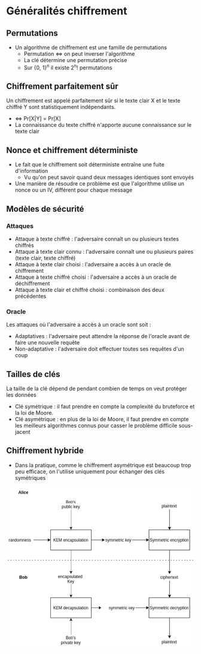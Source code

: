 # Généralités chiffrement
## Permutations
- Un algorithme de chiffrement est une famille de permutations
    - Permutation <=> on peut inverser l'algorithme
    - La clé détermine une permutation précise
    - Sur {0, 1}<sup>n</sup> il existe 2<sup>n</sup>! permutations
## Chiffrement parfaitement sûr
Un chiffrement est appelé parfaitement sûr si le texte clair X et le texte chiffré Y sont statistiquement indépendants.
- <=> Pr[X|Y] = Pr[X]
- La connaissance du texte chiffré n'apporte aucune connaissance sur le texte clair
## Nonce et chiffrement déterministe
- Le fait que le chiffrement soit déterministe entraîne une fuite d'information
    - Vu qu'on peut savoir quand deux messages identiques sont envoyés
- Une manière de résoudre ce problème est que l'algorithme utilise un nonce ou un IV, différent pour chaque message
## Modèles de sécurité
### Attaques
- Attaque à texte chiffré : l'adversaire connaît un ou plusieurs textes chiffrés
- Attaque à texte clair connu : l'adversaire connaît une ou plusieurs paires (texte clair, texte chiffré)
- Attaque à texte clair choisi : l'adversaire a accès à un oracle de chiffrement
- Attaque à texte chiffré choisi : l'adversaire a accès à un oracle de déchiffrement
- Attaque à texte clair et chiffré choisi : combinaison des deux précédentes
### Oracle
Les attaques où l'adversaire a accès à un oracle sont soit :
- Adaptatives : l'adversaire peut attendre la réponse de l'oracle avant de faire une nouvelle requête
- Non-adaptative : l'adversaire doit effectuer toutes ses requêtes d'un coup
## Tailles de clés
La taille de la clé dépend de pendant combien de temps on veut protéger les données
- Clé symétrique : il faut prendre en compte la complexité du bruteforce et la loi de Moore.
- Clé asymétrique : en plus de la loi de Moore, il faut prendre en compte les meilleurs algorithmes connus pour casser le problème difficile sous-jacent
## Chiffrement hybride
- Dans la pratique, comme le chiffrement asymétrique est beaucoup trop peu efficace, on l'utilise uniquement pour échanger des clés symétriques 

![This is an image](images/chiffrement_hybride.png)